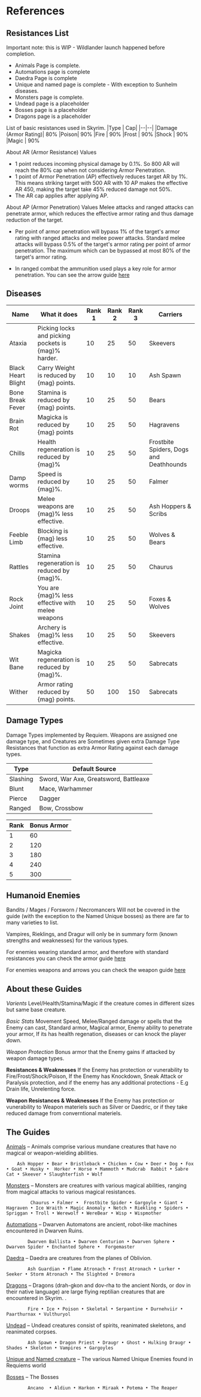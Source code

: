 # References

## Resistances List

Important note: this is WIP - Wildlander launch happened before completion. 
- Animals Page is complete.
- Automations page is complete
- Daedra Page is complete
- Unique and named page is complete - With exception to Sunhelm diseases.
- Monsters page is complete.
- Undead page is a placeholder
- Bosses page is a placeholder
- Dragons page is a placeholder


List of basic resistances used in Skyrim.
|Type 	|	Cap|
|--|--|
|Damage (Armor Rating)| 	 	80%
|Poison| 	 	90%
|Fire  |	 	90%
|Frost |	 	90%
|Shock |	 	90%
|Magic |	 	90%

About AR (Armor Resistance) Values
  -  1 point reduces incoming physical damage by 0.1%. So 800 AR will reach the 80% cap when not considering Armor Penetration.
  -  1 point of Armor Penetration (AP) effectively reduces target AR by 1%. This means striking target with 500 AR with 10 AP makes the effective AR 450, making the target take 45% reduced damage not 50%.
  -  The AR cap applies after applying AP.

About AP (Armor Penetration) Values
Melee attacks and ranged attacks can penetrate armor, which reduces the effective armor rating and thus damage reduction of the target.

- Per point of armor penetration will bypass 1% of the target's armor rating with ranged attacks and melee power attacks. Standard melee attacks will bypass 0.5% of the target's armor rating per point of armor penetration. The maximum which can be bypassed at most 80% of the target's armor rating. 

- In ranged combat the ammunition used plays a key role for armor penetration. You can see the arrow guide [here](https://docs.google.com/spreadsheets/d/1Xp1LE79R4uHC2yP7KkA2p1sS-l_TkaRAQfdHV4t0aOM/edit#gid=0)

## Diseases

|Name|What it does|Rank 1| Rank 2 | Rank 3 | Carriers
|--|--|--|--|--|--|
|Ataxia| Picking locks and picking pockets is {mag}% harder.| 10 |25|50| Skeevers
|Black Heart Blight | Carry Weight  is reduced by {mag} points.| 10 | 10 | 10 | Ash Spawn
|Bone Break Fever| Stamina is reduced by {mag} points.| 10 |25|50|Bears
|Brain Rot| Magicka is reduced by {mag} points| 10 |25|50|Hagravens
|Chills|Health regeneration is reduced by {mag}% | 10 |25|50|Frostbite Spiders, Dogs and Deathhounds
|Damp worms|Speed is reduced by {mag}%. | 10 |25|50|Falmer
|Droops|Melee weapons are {mag}% less effective.| 10 |25|50|Ash Hoppers & Scribs
|Feeble Limb|Blocking is {mag} less effective.| 10 |25|50|Wolves & Bears
|Rattles|Stamina regeneration is reduced by {mag}%. | 10 |25|50|Chaurus
|Rock Joint|You are {mag}% less effective with melee weapons| 10 |25|50|Foxes & Wolves
|Shakes|Archery is {mag}% less effective. | 10 |25|50|Skeevers
|Wit Bane|Magicka regeneration is reduced by {mag}%.| 10 |25|50|Sabrecats
|Wither|Armor rating reduced by {mag} points. | 50 | 100 |150|Sabrecats


 
## Damage Types

Damage Types implemented by Requiem. Weapons are assigned one damage type, and Creatures are Sometimes given extra Damage Type Resistances that function as extra Armor Rating against each damage types.

|Type |	Default Source |
|--|--|
|Slashing |Sword, War Axe, Greatsword, Battleaxe
|Blunt 	|Mace, Warhammer
|Pierce |Dagger
|Ranged |Bow, Crossbow

|Rank |Bonus Armor|
|--|--|
|1 |60
|2 |120
|3 |180
|4 |240
|5 |300

## Humanoid Enemies 
Bandits / Mages / Forsworn / Necromancers Will not be covered in the guide (with the exception to the Named Unique bosses) as there are far to many varieties to list.

Vampires, Rieklings, and Dragur will only be in summary form (known strengths and weaknesses) for the various types.

For enemies wearing standard armor, and therefore with standard resistances you can check the armor guide [here](https://docs.google.com/spreadsheets/d/1zGVErJigPePGmMetQRBgdFgfFEbFU2R_ymiNzGP9Y78/edit#gid=0) 

For enemies weapons and arrows you can check the weapon guide [here](https://docs.google.com/spreadsheets/d/1Xp1LE79R4uHC2yP7KkA2p1sS-l_TkaRAQfdHV4t0aOM/edit#gid=0)

## About these Guides

*Varients*
Level/Health/Stamina/Magic if the creature comes in different sizes but same base creature. 

*Basic Stats*
Movement Speed, Melee/Ranged damage or spells that the Enemy can cast, Standard armor, Magical armor, Enemy ability to penetrate your armor, If its has health regenation, diseases or can knock the player down.

*Weapon Protection*
Bonus armor that the Enemy gains if attacked by weapon damage types.
 
**Resistances & Weaknesses**
If the Enemy has protection or vunerability to Fire/Frost/Shock/Poison, If the Enemy has Knockdown, Sneak Attack or Paralysis protection, and if the enemy has any additional protections - E.g Drain life, Unrelenting force.

**Weapon Resistances & Weaknesses**
If the Enemy has protection or vunerability to Weapon materiels such as Silver or Daedric, or if they take reduced damage from converntional materiels.

## The Guides 

[Animals](https://github.com/Wildlander-mod/Support/blob/master/Docs/EnemyAnimals.md) – Animals comprise various mundane creatures that have no magical or weapon-wielding abilities.

        Ash Hopper • Bear • Bristleback • Chicken • Cow • Deer • Dog • Fox • Goat • Husky •  Horker • Horse • Mammoth • Mudcrab  Rabbit • Sabre Cat • Skeever • Slaughterfish • Wolf

[Monsters](https://github.com/Wildlander-mod/Support/blob/master/Docs/EnemyMonsters.md) – Monsters are creatures with various magical abilities, ranging from magical attacks to various magical resistances.

             Chaurus • Falmer •  Frostbite Spider • Gargoyle • Giant • Hagraven • Ice Wraith • Magic Anomaly • Netch • Riekling • Spiders • Spriggan • Troll • Werewolf • WereBear • Wisp • Wispmother
        
[Automations](https://github.com/Wildlander-mod/Support/blob/master/Docs/EnemyAutomations.md) – Dwarven Automatons are ancient, robot-like machines encountered in Dwarven Ruins.

            Dwarven Ballista • Dwarven Centurion • Dwarven Sphere • Dwarven Spider • Enchanted Sphere •  Forgemaster
            
[Daedra](https://github.com/Wildlander-mod/Support/blob/master/Docs/EnemyDaedra.md) – Daedra are creatures from the planes of Oblivion.
              
            Ash Guardian • Flame Atronach • Frost Atronach • Lurker • Seeker • Storm Atronach • The Slighted • Dremora
            
[Dragons](https://github.com/Wildlander-mod/Support/blob/master/Docs/EnemyDragons.MD) – Dragons (drah-gkon and dov-rha to the ancient Nords, or dov in their native language) are large flying reptilian creatures that are encountered in Skyrim. .
              
            Fire • Ice • Poison • Skeletal • Serpantine • Durnehviir • Paarthurnax • Vulthuryol        
            
[Undead](https://github.com/Wildlander-mod/Support/blob/master/Docs/EnemyUndead.md) – Undead creatures consist of spirits, reanimated skeletons, and reanimated corpses. 
              
            Ash Spawn • Dragon Priest • Draugr • Ghost • Hulking Draugr • Shades • Skeleton • Vampires • Gargoyles       
            
[Unique and Named creature](https://github.com/Wildlander-mod/Support/blob/master/Docs/EnemyUnique.md) – The various Named Unique Enemies found in Requiems world
  
[Bosses](https://github.com/Wildlander-mod/Support/blob/master/Docs/EnemyBosses.md) – The Bosses

            Ancano  • Aldiun • Harkon • Miraak • Potema • The Reaper 
